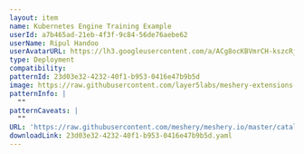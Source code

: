 ```yaml
---
layout: item
name: Kubernetes Engine Training Example 
userId: a7b465ad-21eb-4f3f-9c84-56de76aebe62
userName: Ripul Handoo
userAvatarURL: https://lh3.googleusercontent.com/a/ACg8ocKBVmrCH-kszcRj5jpdBR53K1-E7YPUd3-kFmRFGGRN=s96-c
type: Deployment
compatibility: 
patternId: 23d03e32-4232-40f1-b953-0416e47b9b5d
image: https://raw.githubusercontent.com/layer5labs/meshery-extensions-packages/master/action-assets/design-assets/23d03e32-4232-40f1-b953-0416e47b9b5d-light.png,https://raw.githubusercontent.com/layer5labs/meshery-extensions-packages/master/action-assets/design-assets/23d03e32-4232-40f1-b953-0416e47b9b5d-dark.png
patternInfo: |
  ""
patternCaveats: |
  ""
URL: 'https://raw.githubusercontent.com/meshery/meshery.io/master/catalog/23d03e32-4232-40f1-b953-0416e47b9b5d.yaml'
downloadLink: 23d03e32-4232-40f1-b953-0416e47b9b5d.yaml
---
```

